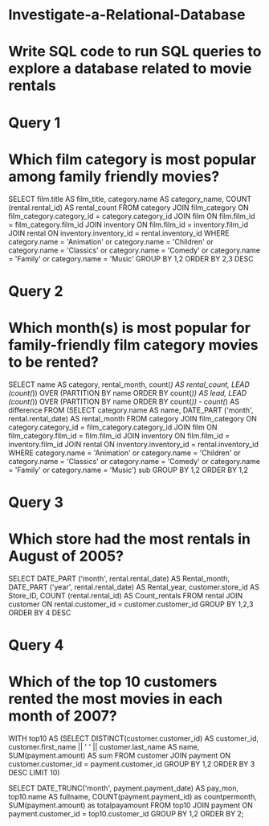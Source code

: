 # Investigate-a-Relational-Database

# Write SQL code to run SQL queries to explore a database related to movie rentals

# Query 1
# Which film category is most popular among family friendly movies?
SELECT film.title AS film_title,
	category.name AS category_name,
	COUNT (rental.rental_id) AS rental_count
FROM category
JOIN film_category
ON film_category.category_id = category.category_id
JOIN film
ON film.film_id = film_category.film_id
JOIN inventory
ON film.film_id = inventory.film_id
JOIN rental
ON inventory.inventory_id = rental.inventory_id
WHERE category.name = 'Animation' or category.name = 'Children' or category.name = 'Classics' or category.name = 'Comedy' or category.name = 'Family' or category.name = 'Music'
GROUP BY 1,2
ORDER BY 2,3 DESC

# Query 2
# Which month(s) is most popular for family-friendly film category movies to be rented?
SELECT name AS category,
	rental_month,
	count(*) AS rental_count, 
	LEAD (count(*)) OVER (PARTITION BY name ORDER BY count(*)) AS lead,
	LEAD (count(*)) OVER (PARTITION BY name ORDER BY count(*)) - count(*) AS difference
FROM (SELECT category.name AS name,
	DATE_PART ('month', rental.rental_date) AS rental_month
	FROM category
	JOIN film_category
	ON category.category_id = film_category.category_id
	JOIN film
	ON film_category.film_id = film.film_id
	JOIN inventory
	ON film.film_id = inventory.film_id
	JOIN rental
	ON inventory.inventory_id = rental.inventory_id
	WHERE category.name = 'Animation' or category.name = 'Children' or category.name = 'Classics' or category.name = 'Comedy' or category.name = 'Family' or category.name = 'Music') sub
GROUP BY 1,2
ORDER BY 1,2

# Query 3
# Which store had the most rentals in August of 2005?
SELECT DATE_PART ('month', rental.rental_date) AS Rental_month,
	DATE_PART ('year', rental.rental_date) AS Rental_year,
	customer.store_id AS Store_ID,
	COUNT (rental.rental_id) AS Count_rentals
FROM rental
JOIN customer
ON rental.customer_id = customer.customer_id
GROUP BY 1,2,3
ORDER BY 4 DESC

# Query 4
# Which of the top 10 customers rented the most movies in each month of 2007?
WITH top10 AS 
(SELECT DISTINCT(customer.customer_id) AS customer_id,
	customer.first_name || ' ' || customer.last_name AS name,
	SUM(payment.amount) AS sum
FROM customer 
JOIN payment 
ON customer.customer_id = payment.customer_id
GROUP BY 1,2
ORDER BY 3 DESC
LIMIT 10)

SELECT DATE_TRUNC('month', payment.payment_date) AS pay_mon,
	top10.name AS fullname, 
	COUNT(payment.payment_id) as countpermonth, 
	SUM(payment.amount) as totalpayamount
FROM top10
JOIN payment 
ON payment.customer_id = top10.customer_id
GROUP BY 1,2
ORDER BY 2;
 
